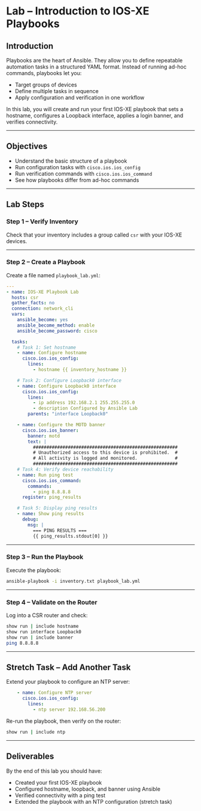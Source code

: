 

# Lab – Introduction to IOS-XE Playbooks

## Introduction

Playbooks are the heart of Ansible. They allow you to define repeatable automation tasks in a structured YAML format. Instead of running ad-hoc commands, playbooks let you:

* Target groups of devices
* Define multiple tasks in sequence
* Apply configuration and verification in one workflow

In this lab, you will create and run your first IOS-XE playbook that sets a hostname, configures a Loopback interface, applies a login banner, and verifies connectivity.

---

## Objectives

* Understand the basic structure of a playbook
* Run configuration tasks with `cisco.ios.ios_config`
* Run verification commands with `cisco.ios.ios_command`
* See how playbooks differ from ad-hoc commands

---

## Lab Steps

### Step 1 – Verify Inventory

Check that your inventory includes a group called `csr` with your IOS-XE devices.

---

### Step 2 – Create a Playbook

Create a file named `playbook_lab.yml`:

```yaml
---
- name: IOS-XE Playbook Lab
  hosts: csr
  gather_facts: no
  connection: network_cli
  vars:
    ansible_become: yes
    ansible_become_method: enable
    ansible_become_password: cisco

  tasks:
    # Task 1: Set hostname
    - name: Configure hostname
      cisco.ios.ios_config:
        lines:
          - hostname {{ inventory_hostname }}

    # Task 2: Configure Loopback0 interface
    - name: Configure Loopback0 interface
      cisco.ios.ios_config:
        lines:
          - ip address 192.168.2.1 255.255.255.0
          - description Configured by Ansible Lab
        parents: "interface Loopback0"

    - name: Configure the MOTD banner
      cisco.ios.ios_banner:
        banner: motd
        text: |
          ######################################################
          # Unauthorized access to this device is prohibited.  #
          # All activity is logged and monitored.              #
          ######################################################
    # Task 4: Verify device reachability
    - name: Run ping test
      cisco.ios.ios_command:
        commands:
          - ping 8.8.8.8
      register: ping_results

    # Task 5: Display ping results
    - name: Show ping results
      debug:
        msg: |
          === PING RESULTS ===
          {{ ping_results.stdout[0] }}
```

---

### Step 3 – Run the Playbook

Execute the playbook:

```bash
ansible-playbook -i inventory.txt playbook_lab.yml
```

---

### Step 4 – Validate on the Router

Log into a CSR router and check:

```bash
show run | include hostname
show run interface Loopback0
show run | include banner
ping 8.8.8.8
```

---

## Stretch Task – Add Another Task

Extend your playbook to configure an NTP server:

```yaml
    - name: Configure NTP server
      cisco.ios.ios_config:
        lines:
          - ntp server 192.168.56.200
```

Re-run the playbook, then verify on the router:

```bash
show run | include ntp
```

---

## Deliverables

By the end of this lab you should have:

* Created your first IOS-XE playbook
* Configured hostname, loopback, and banner using Ansible
* Verified connectivity with a ping test
* Extended the playbook with an NTP configuration (stretch task)
